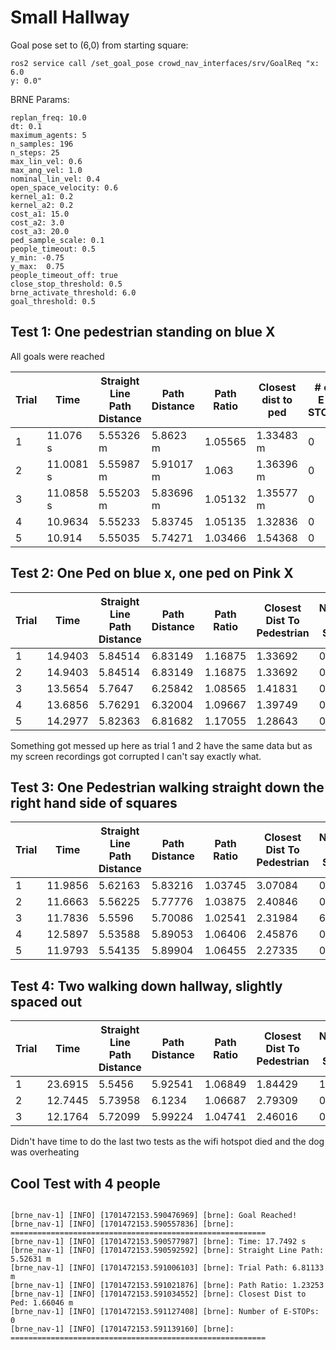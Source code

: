# Small Hallway 

Goal pose set to (6,0) from starting square:

```
ros2 service call /set_goal_pose crowd_nav_interfaces/srv/GoalReq "x: 6.0        
y: 0.0" 
```

BRNE Params:

```
replan_freq: 10.0 
dt: 0.1
maximum_agents: 5 
n_samples: 196 
n_steps: 25 
max_lin_vel: 0.6 
max_ang_vel: 1.0 
nominal_lin_vel: 0.4 
open_space_velocity: 0.6 
kernel_a1: 0.2 
kernel_a2: 0.2 
cost_a1: 15.0 
cost_a2: 3.0 
cost_a3: 20.0 
ped_sample_scale: 0.1 
people_timeout: 0.5  
y_min: -0.75 
y_max:  0.75 
people_timeout_off: true
close_stop_threshold: 0.5 
brne_activate_threshold: 6.0 
goal_threshold: 0.5 
```

## Test 1: One pedestrian standing on blue X

All goals were reached

| Trial | Time        | Straight Line Path Distance | Path Distance | Path Ratio | Closest dist to ped | # of E-STOPs|
| ----- | ----------- | --------------------------- | ------------- | ---------- | ------------------- | ----------- |
|  1    |  11.076 s   |    5.55326 m                |   5.8623 m    |  1.05565   |  1.33483 m          |  0          |
|  2    |  11.0081 s  |    5.55987 m                |   5.91017 m   |  1.063     |  1.36396 m          |  0          |
|  3    |  11.0858 s  |    5.55203 m                |   5.83696 m   |  1.05132   |  1.35577 m          |  0          |
| 4 |  10.9634 |  5.55233 |  5.83745 |  1.05135 |  1.32836 |  0 | 
| 5 |  10.914 |  5.55035 |  5.74271 |  1.03466 |  1.54368 |  0 | 



## Test 2: One Ped on blue x, one ped on Pink X

| Trial | Time | Straight Line Path Distance | Path Distance | Path Ratio | Closest Dist To Pedestrian | Number Of E-STOPs | 
| ---- | ---- | ---- | ---- | ---- | ---- | ---- |
| 1 |  14.9403 |  5.84514 |  6.83149 |  1.16875 |  1.33692 |  0 | 
| 2 |  14.9403 |  5.84514 |  6.83149 |  1.16875 |  1.33692 |  0 | 
| 3 |  13.5654 |  5.7647 |  6.25842 |  1.08565 |  1.41831 |  0 | 
| 4 |  13.6856 |  5.76291 |  6.32004 |  1.09667 |  1.39749 |  0 | 
| 5 |  14.2977 |  5.82363 |  6.81682 |  1.17055 |  1.28643 |  0 |

Something got messed up here as trial 1 and 2 have the same data but as my screen recordings got corrupted I can't say exactly what. 


## Test 3: One Pedestrian walking straight down the right hand side of squares

| Trial | Time | Straight Line Path Distance | Path Distance | Path Ratio | Closest Dist To Pedestrian | Number Of E-STOPs | 
| ---- | ---- | ---- | ---- | ---- | ---- | ---- |
| 1 |  11.9856 |  5.62163 |  5.83216 |  1.03745 |  3.07084 |  0 | 
| 2 |  11.6663 |  5.56225 |  5.77776 |  1.03875 |  2.40846 |  0 | 
| 3 |  11.7836 |  5.5596 |  5.70086 |  1.02541 |  2.31984 |  6 | 
| 4 |  12.5897 |  5.53588 |  5.89053 |  1.06406 |  2.45876 |  0 | 
| 5 |  11.9793 |  5.54135 |  5.89904 |  1.06455 |  2.27335 |  0 |


## Test 4: Two walking down hallway, slightly spaced out

| Trial | Time | Straight Line Path Distance | Path Distance | Path Ratio | Closest Dist To Pedestrian | Number Of E-STOPs | 
| ---- | ---- | ---- | ---- | ---- | ---- | ---- |
| 1 |  23.6915 |  5.5456 |  5.92541 |  1.06849 |  1.84429 |  110 | 
| 2 |  12.7445 |  5.73958 |  6.1234 |  1.06687 |  2.79309 |  0 | 
| 3 |  12.1764 |  5.72099 |  5.99224 |  1.04741 |  2.46016 |  0 | 

Didn't have time to do the last two tests as the wifi hotspot died and the dog was overheating

## Cool Test with 4 people

```

[brne_nav-1] [INFO] [1701472153.590476969] [brne]: Goal Reached!
[brne_nav-1] [INFO] [1701472153.590557836] [brne]: =========================================================
[brne_nav-1] [INFO] [1701472153.590577987] [brne]: Time: 17.7492 s
[brne_nav-1] [INFO] [1701472153.590592592] [brne]: Straight Line Path: 5.52631 m
[brne_nav-1] [INFO] [1701472153.591006103] [brne]: Trial Path: 6.81133 m
[brne_nav-1] [INFO] [1701472153.591021876] [brne]: Path Ratio: 1.23253
[brne_nav-1] [INFO] [1701472153.591034552] [brne]: Closest Dist to Ped: 1.66046 m
[brne_nav-1] [INFO] [1701472153.591127408] [brne]: Number of E-STOPs: 0
[brne_nav-1] [INFO] [1701472153.591139160] [brne]: =========================================================

```